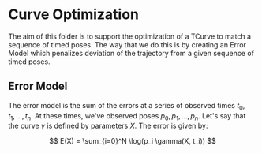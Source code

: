 # Curve Optimization

The aim of this folder is to support the optimization of a TCurve to match a
sequence of timed poses. The way that we do this is by creating an Error Model which penalizes deviation of the trajectory from a given sequence of timed poses.


## Error Model

The error model is the sum of the errors at a series of observed times $t_0, t_1, ..., t_n$. At these times, we've observed poses $p_0, p_1, ..., p_n$. Let's say that the curve $\gamma$ is defined by parameters $X$. The error is given by:

$$
E(X) = \sum_{i=0}^N \log(p_i \gamma(X, t_i))
$$
